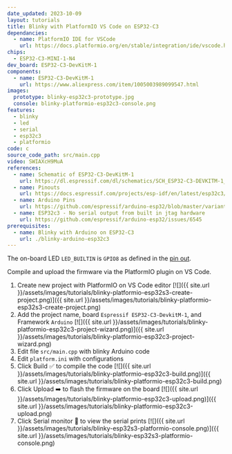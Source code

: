 ```yaml
---
date_updated: 2023-10-09
layout: tutorials
title: Blinky with PlatformIO VS Code on ESP32-C3
dependancies:
  - name: PlatformIO IDE for VSCode
    url: https://docs.platformio.org/en/stable/integration/ide/vscode.html#installation
chips:
  - ESP32-C3-MINI-1-N4
dev_board: ESP32-C3-DevKitM-1
components:
  - name: ESP32-C3-DevKitM-1
    url: https://www.aliexpress.com/item/1005003989099547.html
images:
  prototype: blinky-esp32c3-prototype.jpg
  console: blinky-platformio-esp32c3-console.png
features:
  - blinky
  - led
  - serial
  - esp32c3
  - platformio
code: c
source_code_path: src/main.cpp
video: SWIAXcH9MuA
references:
  - name: Schematic of ESP32-C3-DevKitM-1
    url: https://dl.espressif.com/dl/schematics/SCH_ESP32-C3-DEVKITM-1_V1_20200915A.pdf
  - name: Pinouts
    url: https://docs.espressif.com/projects/esp-idf/en/latest/esp32c3/hw-reference/esp32c3/user-guide-devkitm-1.html#pin-layout
  - name: Arduino Pins
    url: https://github.com/espressif/arduino-esp32/blob/master/variants/esp32c3/pins_arduino.h
  - name: ESP32c3 - No serial output from built in jtag hardware
    url: https://github.com/espressif/arduino-esp32/issues/6545
prerequisites:
  - name: Blinky with Arduino on ESP32-C3
    url: ./blinky-arduino-esp32c3
---
```


The on-board LED `LED_BUILTIN` is `GPIO8` as defined in the [pin out](https://docs.espressif.com/projects/esp-idf/en/latest/esp32c3/hw-reference/esp32c3/user-guide-devkitm-1.html#pin-layout).

Compile and upload the firmware via the PlatformIO plugin on VS Code.

1. Create new project with PlatformIO on VS Code editor
  [![]({{ site.url }}/assets/images/tutorials/blinky-platformio-esp32s3-create-project.png)]({{ site.url }}/assets/images/tutorials/blinky-platformio-esp32s3-create-project.png)
1. Add the project name, board `Espressif ESP32-C3-DevkitM-1`, and Framework `Arduino`
  [![]({{ site.url }}/assets/images/tutorials/blinky-platformio-esp32c3-project-wizard.png)]({{ site.url }}/assets/images/tutorials/blinky-platformio-esp32c3-project-wizard.png)
1. Edit file `src/main.cpp` with blinky Arduino code
1. Edit `platform.ini` with configurations
1. Click Build ✅ to compile the code
  [![]({{ site.url }}/assets/images/tutorials/blinky-platformio-esp32c3-build.png)]({{ site.url }}/assets/images/tutorials/blinky-platformio-esp32c3-build.png)
1. Click Upload ➡️ to flash the firmware on the board
  [![]({{ site.url }}/assets/images/tutorials/blinky-platformio-esp32c3-upload.png)]({{ site.url }}/assets/images/tutorials/blinky-platformio-esp32c3-upload.png)
1. Click Serial monitor 🔌 to view the serial prints
  [![]({{ site.url }}/assets/images/tutorials/blinky-esp32s3-platformio-console.png)]({{ site.url }}/assets/images/tutorials/blinky-esp32s3-platformio-console.png)
